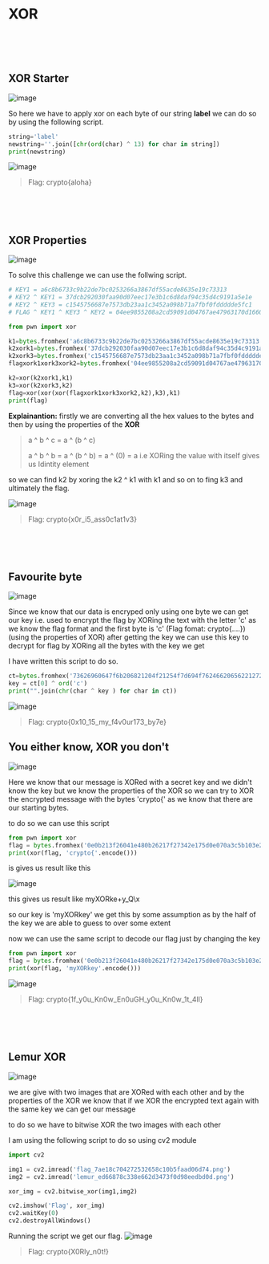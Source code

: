 # XOR
<br/>
<br/>
<br/>
 
## XOR Starter

![image](https://github.com/nikunjagarwal17/CSOC-IITBHU/assets/144536875/cded4501-3690-4c38-a6f9-ffaefadad2a6)

So here we have to apply xor on each byte of our string **label** we can do so by using the following script.

```python
string='label'
newstring=''.join([chr(ord(char) ^ 13) for char in string])
print(newstring)
```
![image](https://github.com/nikunjagarwal17/CSOC-IITBHU/assets/144536875/934654b3-2027-496c-bef3-579a7a624702)

> Flag: crypto{aloha}


<br/>
<br/>
<br/>


## XOR Properties

![image](https://github.com/nikunjagarwal17/CSOC-IITBHU/assets/144536875/6521a319-798f-4192-a68c-79450a65d775)

To solve this challenge we can use the follwing script.
```python
# KEY1 = a6c8b6733c9b22de7bc0253266a3867df55acde8635e19c73313
# KEY2 ^ KEY1 = 37dcb292030faa90d07eec17e3b1c6d8daf94c35d4c9191a5e1e
# KEY2 ^ KEY3 = c1545756687e7573db23aa1c3452a098b71a7fbf0fddddde5fc1
# FLAG ^ KEY1 ^ KEY3 ^ KEY2 = 04ee9855208a2cd59091d04767ae47963170d1660df7f56f5faf

from pwn import xor

k1=bytes.fromhex('a6c8b6733c9b22de7bc0253266a3867df55acde8635e19c73313')
k2xork1=bytes.fromhex('37dcb292030faa90d07eec17e3b1c6d8daf94c35d4c9191a5e1e')
k2xork3=bytes.fromhex('c1545756687e7573db23aa1c3452a098b71a7fbf0fddddde5fc1')
flagxork1xork3xork2=bytes.fromhex('04ee9855208a2cd59091d04767ae47963170d1660df7f56f5faf')

k2=xor(k2xork1,k1)
k3=xor(k2xork3,k2)
flag=xor(xor(xor(flagxork1xork3xork2,k2),k3),k1)
print(flag)
```
**Explainantion:** firstly we are converting all the hex values to the bytes and then by using the properties of the **XOR** 
> a ^ b ^ c = a ^ (b ^ c)
>
> a ^ b ^ b = a ^ (b ^ b) = a ^ (0) = a
i.e XORing the value with itself gives us Idintity element

so we can find k2 by xoring the k2 ^ k1 with k1 and so on to fing k3 and ultimately the flag.

![image](https://github.com/nikunjagarwal17/CSOC-IITBHU/assets/144536875/bc8dfc21-cd01-44d2-8181-9ebc7d71ebd1)

> Flag: crypto{x0r_i5_ass0c1at1v3}
<br/>
<br/>
<br/>

## Favourite byte

![image](https://github.com/nikunjagarwal17/CSOC-IITBHU/assets/144536875/64b83f9a-10ee-49f0-8aa0-011f27940c4d)

Since we know that our data is encryped only using one byte we can get our key i.e. used to encrypt the flag by XORing the text with the letter 'c' as we know the flag format and the first byte is 'c' (Flag fomat: crypto{....}) 
(using the properties of XOR)
after getting the key we can use this key to decrypt for flag by XORing all the bytes with the key we get 

I have written this script to do so.

```python
ct=bytes.fromhex('73626960647f6b206821204f21254f7d694f7624662065622127234f726927756d')
key = ct[0] ^ ord('c')
print("".join(chr(char ^ key ) for char in ct))
```

![image](https://github.com/nikunjagarwal17/CSOC-IITBHU/assets/144536875/5a9210f1-7fc2-4ebd-9edc-96200e644928)

> Flag: crypto{0x10_15_my_f4v0ur173_by7e}

## You either know, XOR you don't

![image](https://github.com/nikunjagarwal17/CSOC-IITBHU/assets/144536875/8d653e93-b10b-43a8-a4c9-7fc4d022d489)

Here we know that our message is XORed with a secret key and we didn't know the key but we know the properties of the XOR so we can try to XOR the encrypted message with the bytes 'crypto{' as we know that there are our starting bytes.

to do so we can use this script
```python
from pwn import xor
flag = bytes.fromhex('0e0b213f26041e480b26217f27342e175d0e070a3c5b103e2526217f27342e175d0e077e263451150104')
print(xor(flag, 'crypto{'.encode())) 
```

is gives us result like this 

![image](https://github.com/nikunjagarwal17/CSOC-IITBHU/assets/144536875/60f9f6e6-eab3-4eec-9ce8-233825bee7f7)

this gives us result like myXORke+y_Q\x

so our key is 'myXORkey' we get this by some assumption as by the half of the key we are able to guess to over some extent

now we can use the same script to decode our flag just by changing the key 
```python
from pwn import xor
flag = bytes.fromhex('0e0b213f26041e480b26217f27342e175d0e070a3c5b103e2526217f27342e175d0e077e263451150104')
print(xor(flag, 'myXORkey'.encode()))
```

![image](https://github.com/nikunjagarwal17/CSOC-IITBHU/assets/144536875/27f8e1ec-5b80-475f-9f27-c60a69eb06df)

> Flag: crypto{1f_y0u_Kn0w_En0uGH_y0u_Kn0w_1t_4ll}
<br/>
<br/>
<br/>

## Lemur XOR

![image](https://github.com/nikunjagarwal17/CSOC-IITBHU/assets/144536875/234fa443-9e94-4e3d-b964-b5c396d5b80a)

we are give with two images that are XORed with each other and by the properties of the XOR we know that if we XOR the encrypted text again with the same key we can get our message


to do so we have to bitwise XOR the two images with each other 

I am using the following script to do so using cv2 module

```python
import cv2

img1 = cv2.imread('flag_7ae18c704272532658c10b5faad06d74.png')
img2 = cv2.imread('lemur_ed66878c338e662d3473f0d98eedbd0d.png')

xor_img = cv2.bitwise_xor(img1,img2)

cv2.imshow('Flag', xor_img)
cv2.waitKey(0)
cv2.destroyAllWindows()
```

Running the script we get our flag.
![image](https://github.com/nikunjagarwal17/CSOC-IITBHU/assets/144536875/ef25848e-e20b-48f0-9fad-50952788e121)

 > Flag: crypto{X0Rly_n0t!}




